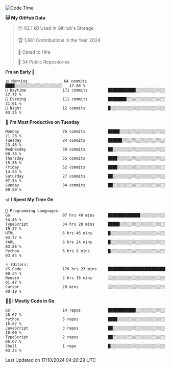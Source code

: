 <!--START_SECTION:thansetan-waka-->
![Code Time](http://img.shields.io/badge/Code%20Time-179%20hrs%2021%20mins-blue)

**🐱 My GitHub Data** 

> 📦 62.1 kB Used in GitHub's Storage 
 > 
> 🏆 1,881 Contributions in the Year 2024
 > 
> 💼 Opted to Hire
 > 
> 📜 34 Public Repositories 
 > 

**I'm an Early 🐤** 

```text
🌞 Morning                64 commits          ████░░░░░░░░░░░░░░░░░░░░░   17.88 % 
🌆 Daytime                171 commits         ████████████░░░░░░░░░░░░░   47.77 % 
🌃 Evening                111 commits         ████████░░░░░░░░░░░░░░░░░   31.01 % 
🌙 Night                  12 commits          █░░░░░░░░░░░░░░░░░░░░░░░░   03.35 % 
```

📅 **I'm Most Productive on Tuesday** 

```text
Monday                   76 commits          █████░░░░░░░░░░░░░░░░░░░░   21.23 % 
Tuesday                  84 commits          ██████░░░░░░░░░░░░░░░░░░░   23.46 % 
Wednesday                30 commits          ██░░░░░░░░░░░░░░░░░░░░░░░   08.38 % 
Thursday                 55 commits          ████░░░░░░░░░░░░░░░░░░░░░   15.36 % 
Friday                   52 commits          ████░░░░░░░░░░░░░░░░░░░░░   14.53 % 
Saturday                 27 commits          ██░░░░░░░░░░░░░░░░░░░░░░░   07.54 % 
Sunday                   34 commits          ██░░░░░░░░░░░░░░░░░░░░░░░   09.50 % 
```

📊 **I Spent My Time On** 

```text
💬 Programming Languages: 
Go                       97 hrs 40 mins      ██████████████░░░░░░░░░░░   54.46 % 
TypeScript               34 hrs 28 mins      █████░░░░░░░░░░░░░░░░░░░░   19.22 % 
HTML                     6 hrs 46 mins       █░░░░░░░░░░░░░░░░░░░░░░░░   03.77 % 
YAML                     6 hrs 24 mins       █░░░░░░░░░░░░░░░░░░░░░░░░   03.58 % 
Python                   6 hrs 9 mins        █░░░░░░░░░░░░░░░░░░░░░░░░   03.44 % 

🔥 Editors: 
VS Code                  176 hrs 23 mins     █████████████████████████   98.34 % 
Neovim                   2 hrs 38 mins       ░░░░░░░░░░░░░░░░░░░░░░░░░   01.47 % 
Cursor                   20 mins             ░░░░░░░░░░░░░░░░░░░░░░░░░   00.19 % 
```

**🧑‍💻 I Mostly Code in Go** 

```text
Go                       14 repos            ████████████░░░░░░░░░░░░░   46.67 % 
Python                   5 repos             ████░░░░░░░░░░░░░░░░░░░░░   16.67 % 
JavaScript               3 repos             ██░░░░░░░░░░░░░░░░░░░░░░░   10.00 % 
TypeScript               2 repos             ██░░░░░░░░░░░░░░░░░░░░░░░   06.67 % 
Shell                    1 repo              █░░░░░░░░░░░░░░░░░░░░░░░░   03.33 % 
```

Last Updated on 17/10/2024 04:20:29 UTC
<!--END_SECTION:thansetan-waka-->